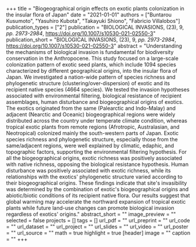 +++
title = "Biogeographical origin effects on exotic plants colonization in the
   insular flora of Japan"
date = "2021-01-01"
authors = ["Buntarou Kusumoto", "Yasuhiro Kubota", "Takayuki Shiono", "Fabricio Villalobos"]
publication_types = ["2"]
publication = "BIOLOGICAL INVASIONS, (23), 9, _pp. 2973-2984_, https://doi.org/10.1007/s10530-021-02550-3"
publication_short = "BIOLOGICAL INVASIONS, (23), 9, _pp. 2973-2984_, https://doi.org/10.1007/s10530-021-02550-3"
abstract = "Understanding the mechanisms of biological invasion is fundamental for
   biodiversity conservation in the Anthropocene. This study focused on a
   large-scale colonization pattern of exotic seed plants, which include
   1094 species characterized by different geographical origins, into the
   insular flora of Japan. We investigated a nation-wide pattern of species
   richness and phylogenetic structure (clustering/over-dispersion) of
   exotic and its recipient native species (4664 species). We tested the
   invasion hypotheses associated with environmental filtering, biological
   resistance of recipient assemblages, human disturbance and
   biogeographical origins of exotics. The exotics originated from the same
   (Palearctic and Indo-Malay) and adjacent (Nearctic and Oceanic)
   biogeographical regions were widely distributed across the country under
   temperate climate condition, whereas tropical exotic plants from remote
   regions (Afrotropic, Australasian, and Neotropical) colonized mainly the
   south-western parts of Japan. Exotic species richness and phylogenetic
   structure, especially those from the same/adjacent regions, were well
   explained by climatic, edaphic, and topographic factors, supporting the
   environmental filtering hypothesis. For all the biogeographical origins,
   exotic richness was positively associated with native richness, opposing
   the biological resistance hypothesis. Human disturbance was positively
   associated with exotic richness, while its relationships with the
   exotics' phylogenetic structure varied according to their
   biogeographical origins. These findings indicate that site's
   invasibility was determined by the combination of exotic's
   biogeographical origins and abiotic/biotic conditions of its recipient
   native flora. Our results suggest that global warming may accelerate the
   northward expansion of tropical exotic plants while future land-use
   changes can promote biological invasion regardless of exotics' origins."
abstract_short = ""
image_preview = ""
selected = false
projects = []
tags = []
url_pdf = ""
url_preprint = ""
url_code = ""
url_dataset = ""
url_project = ""
url_slides = ""
url_video = ""
url_poster = ""
url_source = ""
math = true
highlight = true
[header]
image = ""
caption = ""
+++
